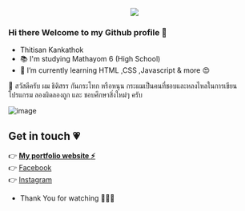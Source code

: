 <p align="center">
  <img src="https://www.img.in.th/images/6527f8e4cddd07aeaf2486860c46087c.png">
</p>

### Hi there Welcome to my Github profile 👋
- Thitisan Kankathok
- :books: I'm studying Mathayom 6 (High School)
- 🌱 I’m currently learning HTML ,CSS ,Javascript & more 😍

:raising_hand: สวัสดีครับ ผม ธิติสรร กันกระโทก หรือหนุน กระผมเป็นคนที่ชอบและหลงไหลในการเขียนโปรแกรม ลองผิดลองถูก และ ชอบศึกษาสิ่งใหม่ๆ ครับ


![image](https://www.img.in.th/images/a3aa27af570906570e831df5fa129851.jpg)


## Get in touch :heartpulse:
:point_right: **[My portfolio website :zap:](https://noontts.github.io/)**<br>
:point_right: [Facebook](https://www.facebook.com/profile.php?id=100003297360023)<br>
:point_right: [Instagram](https://www.instagram.com/stt.enenon_/)<br>
- Thank You for watching :muscle::muscle::muscle:
<!--
**noontts/noontts** is a ✨ _special_ ✨ repository because its `README.md` (this file) appears on your GitHub profile.

Here are some ideas to get you started:

- 🔭 I’m currently working on ...
- 🌱 I’m currently learning ...
- 👯 I’m looking to collaborate on ...
- 🤔 I’m looking for help with ...
- 💬 Ask me about ...
- 😄 Pronouns: ...
- ⚡ Fun fact: ...
-->
